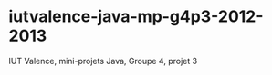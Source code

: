 iutvalence-java-mp-g4p3-2012-2013
=================================

IUT Valence, mini-projets Java, Groupe 4, projet 3